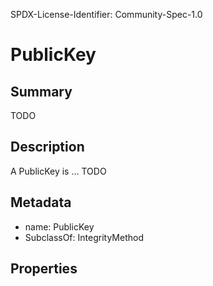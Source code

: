 SPDX-License-Identifier: Community-Spec-1.0

# PublicKey

## Summary

TODO

## Description

A PublicKey is ... TODO

## Metadata

- name: PublicKey
- SubclassOf: IntegrityMethod

## Properties

